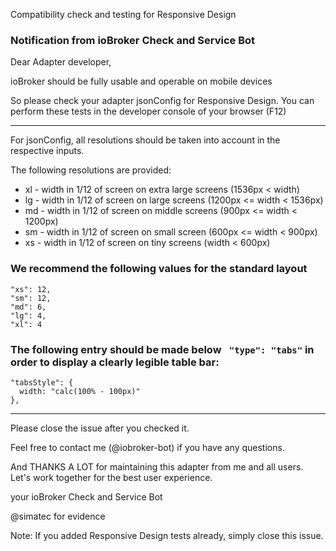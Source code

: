 Compatibility check and testing for Responsive Design

### Notification from ioBroker Check and Service Bot
Dear Adapter developer,

ioBroker should be fully usable and operable on mobile devices

So please check your adapter jsonConfig for Responsive Design.
You can perform these tests in the developer console of your browser (F12)


---

For jsonConfig, all resolutions should be taken into account in the respective inputs.

The following resolutions are provided:
* xl - width in 1/12 of screen on extra large screens (1536px < width)
* lg - width in 1/12 of screen on large screens (1200px <= width < 1536px)
* md - width in 1/12 of screen on middle screens (900px <= width < 1200px)
* sm - width in 1/12 of screen on small screen (600px <= width < 900px)
* xs - width in 1/12 of screen on tiny screens (width < 600px)

### We recommend the following values for the standard layout

````
"xs": 12,
"sm": 12,
"md": 6,
"lg": 4,
"xl": 4
````

### The following entry should be made below ` "type": "tabs"` in order to display a clearly legible table bar:

````
"tabsStyle": {
  width: "calc(100% - 100px)"
},
````

---

Please close the issue after you checked it.

Feel free to contact me (@iobroker-bot) if you have any questions.

And THANKS A LOT for maintaining this adapter from me and all users. Let's work together for the best user experience.

your ioBroker Check and Service Bot

@simatec for evidence

Note: If you added Responsive Design tests already, simply close this issue.
